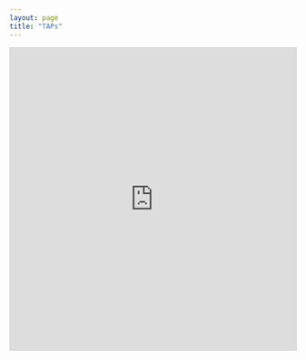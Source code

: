 ```yaml
---
layout: page
title: "TAPs"
---
```


<iframe class="airtable-embed" src="https://airtable.com/embed/shrLgxzZFaXsLKiuH?backgroundColor=cyan&layout=card&viewControls=on" frameborder="0" onmousewheel="" width="100%" height="533" style="background: transparent; border: 1px solid #ccc;"></iframe>